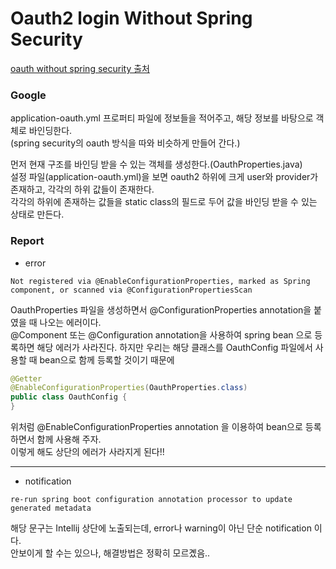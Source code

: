# Oauth2 login Without Spring Security

[oauth without spring security 출처](https://velog.io/@max9106/OAuth4)
### Google
application-oauth.yml 프로퍼티 파일에 정보들을 적어주고, 해당 정보를 바탕으로 객체로 바인딩한다.<br>
(spring security의 oauth 방식을 따와 비슷하게 만들어 간다.)

먼저 현재 구조를 바인딩 받을 수 있는 객체를 생성한다.(OauthProperties.java)<br>
설정 파일(application-oauth.yml)을 보면 oauth2 하위에 크게 user와 provider가 존재하고, 각각의 하위 값들이 존재한다.<br>
각각의 하위에 존재하는 값들을 static class의 필드로 두어 값을 바인딩 받을 수 있는 상태로 만든다.


### Report
* error
```
Not registered via @EnableConfigurationProperties, marked as Spring component, or scanned via @ConfigurationPropertiesScan
```
OauthProperties 파일을 생성하면서 @ConfigurationProperties annotation을 붙였을 때 나오는 에러이다.<br>
@Component 또는 @Configuration annotation을 사용하여 spring bean 으로 등록하면 해당 에러가 사라진다. 하지만 우리는 해당 클래스를 OauthConfig 파일에서 사용할 때 bean으로 함께 등록할 것이기 때문에

```java
@Getter
@EnableConfigurationProperties(OauthProperties.class)
public class OauthConfig {
}
```
위처럼 @EnableConfigurationProperties annotation 을 이용하여 bean으로 등록하면서 함께 사용해 주자.<br>
이렇게 해도 상단의 에러가 사라지게 된다!!
<hr />

* notification

```
re-run spring boot configuration annotation processor to update generated metadata
```
해당 문구는 Intellij 상단에 노출되는데, error나 warning이 아닌 단순 notification 이다.<br>
안보이게 할 수는 있으나, 해결방법은 정확히 모르곘음..
